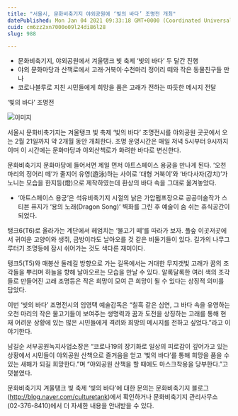 ```yaml
---
title: "서울시, 문화비축기지 야외공원에 ‘빛의 바다’ 조명전 개최"
datePublished: Mon Jan 04 2021 09:33:18 GMT+0000 (Coordinated Universal Time)
cuid: cm6zz2xn7000o09l24di86l28
slug: 988

---
```



- 문화비축기지, 야외공원에서 겨울탱크 빛 축제 ‘빛의 바다’ 두 달간 진행
- 야외 문화마당과 산책로에서 고래·거북이·수천마리 정어리 떼와 작은 동물친구들 만나
- 코로나블루로 지친 시민들에게 희망을 품은 고래가 전하는 따듯한 메시지 전달

‘빛의 바다’ 조명전

![이미지](https://cdn.hashnode.com/res/hashnode/image/upload/v1739247541579/7e01152c-63d5-4714-8fd2-eacadb7b6e95.png)

서울시 문화비축기지는 겨울탱크 빛 축제 ‘빛의 바다’ 조명전시를 야외공원 곳곳에서 오는 2월 21일까지 약 2개월 동안 개최한다. 조명 운영시간은 매일 저녁 5시부터 9시까지이며 이 시간에는 문화마당과 야외산책로가 화려한 바다로 변신한다.

문화비축기지 문화마당에 들어서면 제일 먼저 아트스페이스 용궁을 만나게 된다. ‘오천 마리의 정어리 떼’가 줄지어 유영(遊泳)하는 사이로 ‘대형 거북이’와 ‘바다사자(강치)’가 노니는 모습을 한지등(燈)으로 제작하였는데 환상의 바다 속을 그대로 옮겨놓았다.

* ‘아트스페이스 용궁’은 석유비축기지 시절의 낡은 가압펌프장으로 공공미술작가 스티븐 퓨지가 ‘용의 노래(Dragon Song)’ 벽화를 그린 후 예술이 숨 쉬는 휴식공간이 되었다.

탱크6(T6)로 올라가는 계단에서 헤엄치는 ‘물고기 떼’를 따라가 보자. 풀숲 이곳저곳에서 귀여운 고양이와 생쥐, 금방이라도 날아오를 것 같은 비둘기들이 있다. 길가의 나무그루터기 조명등에 잠시 쉬어가는 것도 색다른 재미이다.

탱크5(T5)와 매봉산 둘레길 방향으로 가는 길목에서는 거대한 무지갯빛 고래가 꿈의 조각들을 뿌리며 하늘을 향해 날아오르는 모습을 만날 수 있다. 알록달록한 여러 색의 조각들로 만들어진 고래 조명등은 작은 희망이 모여 큰 희망이 될 수 있다는 상징적 의미를 담았다.

이번 ‘빛의 바다’ 조명전시의 임영택 예술감독은 “칠흑 같은 심연, 그 바다 속을 유영하는 오천 마리의 작은 물고기들이 보여주는 생명력과 꿈과 도전을 상징하는 고래를 통해 현재 어려운 상황에 있는 많은 시민들에게 격려와 희망의 메시지를 전하고 싶었다.”라고 이야기한다.

남길순 서부공원녹지사업소장은 “코로나19의 장기화로 일상의 피로감이 깊어가고 있는 상황에서 시민들이 야외공원 산책으로 즐거움을 얻고 ‘빛의 바다’를 통해 희망을 품을 수 있는 새해가 되길 희망한다.”며 “야외공원 산책을 할 때에도 마스크착용을 당부한다.”고 덧붙였다.

문화비축기지 겨울탱크 빛 축제 ‘빛의 바다’에 대한 문의는 문화비축기지 블로그(http://blog.naver.com/culturetank)에서 확인하거나 문화비축기지 관리사무소(02-376-8410)에서 더 자세한 내용을 안내받을 수 있다.